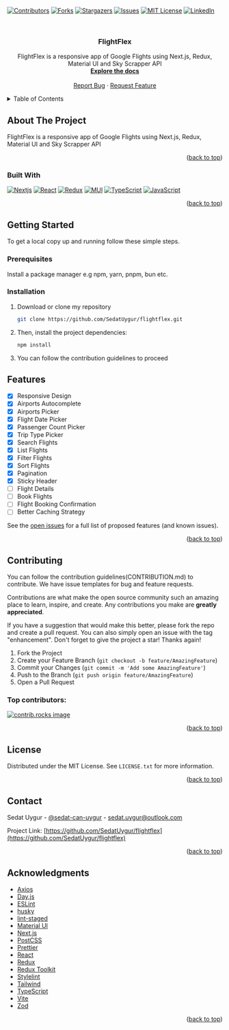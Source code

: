 <!-- Improved compatibility of back to top link: See: https://github.com/SedatUygur/flightflex/pull/73 -->

<a id="readme-top"></a>

<!-- PROJECT SHIELDS -->
<!--
*** I'm using markdown "reference style" links for readability.
*** Reference links are enclosed in brackets [ ] instead of parentheses ( ).
*** See the bottom of this document for the declaration of the reference variables
*** for contributors-url, forks-url, etc. This is an optional, concise syntax you may use.
*** https://www.markdownguide.org/basic-syntax/#reference-style-links
-->

[![Contributors][contributors-shield]][contributors-url]
[![Forks][forks-shield]][forks-url]
[![Stargazers][stars-shield]][stars-url]
[![Issues][issues-shield]][issues-url]
[![MIT License][license-shield]][license-url]
[![LinkedIn][linkedin-shield]][linkedin-url]

<!-- PROJECT LOGO -->
<br />
<div align="center">
  <h3 align="center">FlightFlex</h3>

  <p align="center">
    FlightFlex is a responsive app of Google Flights using Next.js, Redux, Material UI and Sky Scrapper API 
    <br />
    <a href="https://github.com/SedatUygur/flightflex"><strong>Explore the docs</strong></a>
    <br />
    <br />
    <a href="https://github.com/SedatUygur/flightflex/issues/new?labels=bug&template=bug-report---.md">Report Bug</a>
    ·
    <a href="https://github.com/SedatUygur/flightflex/issues/new?labels=enhancement&template=feature-request---.md">Request Feature</a>
  </p>
</div>

<!-- TABLE OF CONTENTS -->
<details>
  <summary>Table of Contents</summary>
  <ol>
    <li>
      <a href="#about-the-project">About The Project</a>
      <ul>
        <li><a href="#built-with">Built With</a></li>
      </ul>
    </li>
    <li>
      <a href="#getting-started">Getting Started</a>
      <ul>
        <li><a href="#prerequisites">Prerequisites</a></li>
        <li><a href="#installation">Installation</a></li>
      </ul>
    </li>
    <li><a href="#features">Features</a></li>
    <li><a href="#contributing">Contributing</a></li>
    <li><a href="#license">License</a></li>
    <li><a href="#contact">Contact</a></li>
    <li><a href="#acknowledgments">Acknowledgments</a></li>
  </ol>
</details>

<!-- ABOUT THE PROJECT -->

## About The Project

FlightFlex is a responsive app of Google Flights using Next.js, Redux, Material UI and Sky Scrapper API

<p align="right">(<a href="#readme-top">back to top</a>)</p>

### Built With

[![Nextjs][Nextjs-logo]][Nextjs]
[![React][React-logo]][React]
[![Redux][Redux-logo]][Redux]
[![MUI][MUI-logo]][MUI]
[![TypeScript][TypeScript-logo]][TypeScript]
[![JavaScript][JavaScript-logo]][JavaScript]

<p align="right">(<a href="#readme-top">back to top</a>)</p>

<!-- GETTING STARTED -->

## Getting Started

To get a local copy up and running follow these simple steps.

### Prerequisites

Install a package manager e.g npm, yarn, pnpm, bun etc.

### Installation

1. Download or clone my repository
   ```sh
   git clone https://github.com/SedatUygur/flightflex.git
   ```
2. Then, install the project dependencies:

   ```sh
   npm install
   ```

3. You can follow the contribution guidelines to proceed

<!-- FEATURES -->

## Features

- [x] Responsive Design
- [x] Airports Autocomplete
- [x] Airports Picker
- [x] Flight Date Picker
- [x] Passenger Count Picker
- [x] Trip Type Picker
- [x] Search Flights
- [x] List Flights
- [x] Filter Flights
- [x] Sort Flights
- [x] Pagination
- [x] Sticky Header
- [ ] Flight Details
- [ ] Book Flights
- [ ] Flight Booking Confirmation
- [ ] Better Caching Strategy

See the [open issues](https://github.com/SedatUygur/flightflex/issues) for a full list of proposed features (and known issues).

<p align="right">(<a href="#readme-top">back to top</a>)</p>

<!-- CONTRIBUTING -->

## Contributing

You can follow the contribution guidelines(CONTRIBUTION.md) to contribute. We have issue templates for bug and feature requests.

Contributions are what make the open source community such an amazing place to learn, inspire, and create. Any contributions you make are **greatly appreciated**.

If you have a suggestion that would make this better, please fork the repo and create a pull request. You can also simply open an issue with the tag "enhancement".
Don't forget to give the project a star! Thanks again!

1. Fork the Project
2. Create your Feature Branch (`git checkout -b feature/AmazingFeature`)
3. Commit your Changes (`git commit -m 'Add some AmazingFeature'`)
4. Push to the Branch (`git push origin feature/AmazingFeature`)
5. Open a Pull Request

### Top contributors:

<a href="https://github.com/SedatUygur/flightflex/graphs/contributors">
  <img src="https://contrib.rocks/image?repo=SedatUygur/flightflex" alt="contrib.rocks image" />
</a>

<p align="right">(<a href="#readme-top">back to top</a>)</p>

<!-- LICENSE -->

## License

Distributed under the MIT License. See `LICENSE.txt` for more information.

<p align="right">(<a href="#readme-top">back to top</a>)</p>

<!-- CONTACT -->

## Contact

Sedat Uygur - [@sedat-can-uygur](https://www.linkedin.com/in/sedat-can-uygur) - sedat.uygur@outlook.com

Project Link: [https://github.com/SedatUygur/flightflex](https://github.com/SedatUygur/flightflex)

<p align="right">(<a href="#readme-top">back to top</a>)</p>

<!-- ACKNOWLEDGMENTS -->

## Acknowledgments

- [Axios](https://axios-http.com/)
- [Day.js](https://day.js.org/)
- [ESLint](https://eslint.org/)
- [husky](https://github.com/typicode/husky)
- [lint-staged](https://github.com/lint-staged/lint-staged)
- [Material UI](https://mui.com/)
- [Next.js](https://nextjs.org/)
- [PostCSS](https://postcss.org/)
- [Prettier](https://prettier.io/)
- [React](https://react.dev/)
- [Redux](https://redux.js.org/)
- [Redux Toolkit](https://redux-toolkit.js.org/)
- [Stylelint](https://stylelint.io/)
- [Tailwind](https://tailwindcss.com/)
- [TypeScript](https://www.typescriptlang.org/)
- [Vite](https://vite.dev/)
- [Zod](https://zod.dev/)

<p align="right">(<a href="#readme-top">back to top</a>)</p>

<!-- MARKDOWN LINKS & IMAGES -->
<!-- https://www.markdownguide.org/basic-syntax/#reference-style-links -->

[contributors-shield]: https://img.shields.io/github/contributors/SedatUygur/flightflex.svg?style=for-the-badge
[contributors-url]: https://github.com/SedatUygur/flightflex/graphs/contributors
[forks-shield]: https://img.shields.io/github/forks/SedatUygur/flightflex.svg?style=for-the-badge
[forks-url]: https://github.com/SedatUygur/flightflex/network/members
[stars-shield]: https://img.shields.io/github/stars/SedatUygur/flightflex.svg?style=for-the-badge
[stars-url]: https://github.com/SedatUygur/flightflex/stargazers
[issues-shield]: https://img.shields.io/github/issues/SedatUygur/flightflex.svg?style=for-the-badge
[issues-url]: https://github.com/SedatUygur/flightflex/issues
[license-shield]: https://img.shields.io/github/license/SedatUygur/flightflex.svg?style=for-the-badge
[license-url]: https://github.com/SedatUygur/flightflex/blob/main/LICENSE.txt
[linkedin-shield]: https://img.shields.io/badge/-LinkedIn-black.svg?style=for-the-badge&logo=linkedin&colorB=555
[linkedin-url]: https://linkedin.com/in/sedat-can-uygur
[product-screenshot]: images/screenshot.png
[TypeScript-logo]: https://ms-vscode.gallerycdn.vsassets.io/extensions/ms-vscode/vscode-typescript-next/5.8.20241203/1733271143236/Microsoft.VisualStudio.Services.Icons.Default
[TypeScript]: https://www.typescriptlang.org/
[Tailwind-logo]: https://tailwindcss.com/_next/static/media/tailwindcss-logotype.a1069bda.svg
[Tailwind]: https://tailwindcss.com/
[JavaScript-logo]: https://static-00.iconduck.com/assets.00/javascript-icon-256x256-0ybhyms4.png
[JavaScript]: https://www.javascript.com/
[Nextjs-logo]: https://gitlab.com/uploads/-/system/project/avatar/18080731/nextjs.png
[Nextjs]: https://nextjs.org/
[React-logo]: https://static-00.iconduck.com/assets.00/react-icon-256x256-2yyldh38.png
[React]: https://react.dev/
[Redux-logo]: https://miro.medium.com/v2/resize:fit:256/1*uII4elorSUwsIA5m1j-o2w.png
[Redux]: https://redux.js.org/
[MUI-logo]: https://www.svgviewer.dev/static-svgs/14213/material-ui.svg
[MUI]: https://mui.com/
